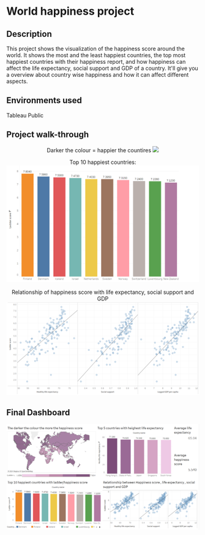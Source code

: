 # World happiness project
## Description 
This project shows the visualization of the happiness score around the world. It shows the most and the least happiest countries, the top most happiest countries with their happiness report,  and how happiness can affect the life expectancy, social support and GDP of a country. It'll give you a overview about country wise happiness and how it can affect different aspects. 

## Environments used
Tableau Public

## Project walk-through

<p align="center">
Darker the colour = happier the countires
<image src="worldhappiness(1).png"/> 
<p align="center">
Top 10 happiest countries: <br/> 
<img src="worldhappiness(2).png"/>
<p align="center">
Relationship of happiness score with life expectancy, social support and GDP   
<img src="worldhappiness(3).png"/>



## Final Dashboard
<img src="worldhappiness(4).png"/>





